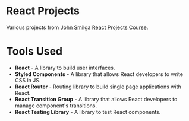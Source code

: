 # React Projects

Various projects from [John Smilga](https://github.com/john-smilga) [React Projects Course](https://www.udemy.com/course/react-tutorial-and-projects-course/).

# Tools Used

- **React** - A library to build user interfaces.
- **Styled Components** - A library that allows React developers to write CSS in JS.
- **React Router** - Routing library to build single page applications with React.
- **React Transition Group** - A library that allows React developers to manage component's transitions.
- **React Testing Library** - A library to test React components.

